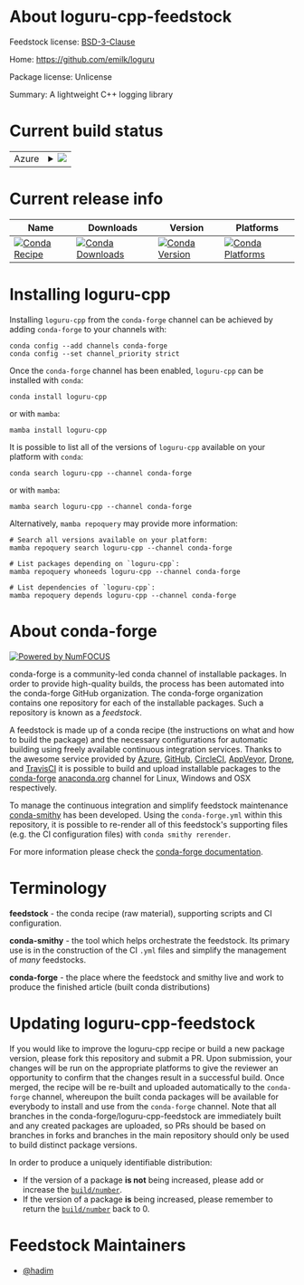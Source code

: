 About loguru-cpp-feedstock
==========================

Feedstock license: [BSD-3-Clause](https://github.com/conda-forge/loguru-cpp-feedstock/blob/main/LICENSE.txt)

Home: https://github.com/emilk/loguru

Package license: Unlicense

Summary: A lightweight C++ logging library

Current build status
====================


<table>
    
  <tr>
    <td>Azure</td>
    <td>
      <details>
        <summary>
          <a href="https://dev.azure.com/conda-forge/feedstock-builds/_build/latest?definitionId=23865&branchName=main">
            <img src="https://dev.azure.com/conda-forge/feedstock-builds/_apis/build/status/loguru-cpp-feedstock?branchName=main">
          </a>
        </summary>
        <table>
          <thead><tr><th>Variant</th><th>Status</th></tr></thead>
          <tbody><tr>
              <td>linux_64</td>
              <td>
                <a href="https://dev.azure.com/conda-forge/feedstock-builds/_build/latest?definitionId=23865&branchName=main">
                  <img src="https://dev.azure.com/conda-forge/feedstock-builds/_apis/build/status/loguru-cpp-feedstock?branchName=main&jobName=linux&configuration=linux%20linux_64_" alt="variant">
                </a>
              </td>
            </tr><tr>
              <td>osx_64</td>
              <td>
                <a href="https://dev.azure.com/conda-forge/feedstock-builds/_build/latest?definitionId=23865&branchName=main">
                  <img src="https://dev.azure.com/conda-forge/feedstock-builds/_apis/build/status/loguru-cpp-feedstock?branchName=main&jobName=osx&configuration=osx%20osx_64_" alt="variant">
                </a>
              </td>
            </tr><tr>
              <td>win_64</td>
              <td>
                <a href="https://dev.azure.com/conda-forge/feedstock-builds/_build/latest?definitionId=23865&branchName=main">
                  <img src="https://dev.azure.com/conda-forge/feedstock-builds/_apis/build/status/loguru-cpp-feedstock?branchName=main&jobName=win&configuration=win%20win_64_" alt="variant">
                </a>
              </td>
            </tr>
          </tbody>
        </table>
      </details>
    </td>
  </tr>
</table>

Current release info
====================

| Name | Downloads | Version | Platforms |
| --- | --- | --- | --- |
| [![Conda Recipe](https://img.shields.io/badge/recipe-loguru--cpp-green.svg)](https://anaconda.org/conda-forge/loguru-cpp) | [![Conda Downloads](https://img.shields.io/conda/dn/conda-forge/loguru-cpp.svg)](https://anaconda.org/conda-forge/loguru-cpp) | [![Conda Version](https://img.shields.io/conda/vn/conda-forge/loguru-cpp.svg)](https://anaconda.org/conda-forge/loguru-cpp) | [![Conda Platforms](https://img.shields.io/conda/pn/conda-forge/loguru-cpp.svg)](https://anaconda.org/conda-forge/loguru-cpp) |

Installing loguru-cpp
=====================

Installing `loguru-cpp` from the `conda-forge` channel can be achieved by adding `conda-forge` to your channels with:

```
conda config --add channels conda-forge
conda config --set channel_priority strict
```

Once the `conda-forge` channel has been enabled, `loguru-cpp` can be installed with `conda`:

```
conda install loguru-cpp
```

or with `mamba`:

```
mamba install loguru-cpp
```

It is possible to list all of the versions of `loguru-cpp` available on your platform with `conda`:

```
conda search loguru-cpp --channel conda-forge
```

or with `mamba`:

```
mamba search loguru-cpp --channel conda-forge
```

Alternatively, `mamba repoquery` may provide more information:

```
# Search all versions available on your platform:
mamba repoquery search loguru-cpp --channel conda-forge

# List packages depending on `loguru-cpp`:
mamba repoquery whoneeds loguru-cpp --channel conda-forge

# List dependencies of `loguru-cpp`:
mamba repoquery depends loguru-cpp --channel conda-forge
```


About conda-forge
=================

[![Powered by
NumFOCUS](https://img.shields.io/badge/powered%20by-NumFOCUS-orange.svg?style=flat&colorA=E1523D&colorB=007D8A)](https://numfocus.org)

conda-forge is a community-led conda channel of installable packages.
In order to provide high-quality builds, the process has been automated into the
conda-forge GitHub organization. The conda-forge organization contains one repository
for each of the installable packages. Such a repository is known as a *feedstock*.

A feedstock is made up of a conda recipe (the instructions on what and how to build
the package) and the necessary configurations for automatic building using freely
available continuous integration services. Thanks to the awesome service provided by
[Azure](https://azure.microsoft.com/en-us/services/devops/), [GitHub](https://github.com/),
[CircleCI](https://circleci.com/), [AppVeyor](https://www.appveyor.com/),
[Drone](https://cloud.drone.io/welcome), and [TravisCI](https://travis-ci.com/)
it is possible to build and upload installable packages to the
[conda-forge](https://anaconda.org/conda-forge) [anaconda.org](https://anaconda.org/)
channel for Linux, Windows and OSX respectively.

To manage the continuous integration and simplify feedstock maintenance
[conda-smithy](https://github.com/conda-forge/conda-smithy) has been developed.
Using the ``conda-forge.yml`` within this repository, it is possible to re-render all of
this feedstock's supporting files (e.g. the CI configuration files) with ``conda smithy rerender``.

For more information please check the [conda-forge documentation](https://conda-forge.org/docs/).

Terminology
===========

**feedstock** - the conda recipe (raw material), supporting scripts and CI configuration.

**conda-smithy** - the tool which helps orchestrate the feedstock.
                   Its primary use is in the construction of the CI ``.yml`` files
                   and simplify the management of *many* feedstocks.

**conda-forge** - the place where the feedstock and smithy live and work to
                  produce the finished article (built conda distributions)


Updating loguru-cpp-feedstock
=============================

If you would like to improve the loguru-cpp recipe or build a new
package version, please fork this repository and submit a PR. Upon submission,
your changes will be run on the appropriate platforms to give the reviewer an
opportunity to confirm that the changes result in a successful build. Once
merged, the recipe will be re-built and uploaded automatically to the
`conda-forge` channel, whereupon the built conda packages will be available for
everybody to install and use from the `conda-forge` channel.
Note that all branches in the conda-forge/loguru-cpp-feedstock are
immediately built and any created packages are uploaded, so PRs should be based
on branches in forks and branches in the main repository should only be used to
build distinct package versions.

In order to produce a uniquely identifiable distribution:
 * If the version of a package **is not** being increased, please add or increase
   the [``build/number``](https://docs.conda.io/projects/conda-build/en/latest/resources/define-metadata.html#build-number-and-string).
 * If the version of a package **is** being increased, please remember to return
   the [``build/number``](https://docs.conda.io/projects/conda-build/en/latest/resources/define-metadata.html#build-number-and-string)
   back to 0.

Feedstock Maintainers
=====================

* [@hadim](https://github.com/hadim/)


